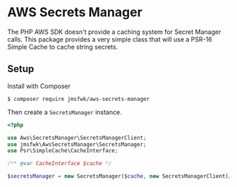 # AWS Secrets Manager

The PHP AWS SDK doesn't provide a caching system for Secret Manager calls. This package provides a very simple class that will use a
PSR-16 Simple Cache to cache string secrets.

## Setup

Install with Composer

```shell
$ composer require jmsfwk/aws-secrets-manager
```

Then create a `SecretsManager` instance. 

```php
<?php

use Aws\SecretsManager\SecretsManagerClient;
use jmsfwk\AwsSecretsManager\SecretsManager;
use Psr\SimpleCache\CacheInterface;

/** @var CacheInterface $cache */

$secretsManager = new SecretsManager($cache, new SecretsManagerClient(/* aws options */));
```
